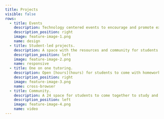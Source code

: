 ```yaml
---
title: Projects
visible: false
rows:
  - title: Events
    description: Technology centered events to encourage and promote exploration of technology. Hackathons. Tech talks. Speakers. Hack nights.
    description_position: right
    image: feature-image-1.png
    name: design
  - title: Student-led projects.
    description: A space with the resources and community for students to create projects that solve real world problems at NYUAD and beyond.
    description_position: left
    image: feature-image-2.png
    name: responsive
  - title: One on one tutoring.
    description: Open [hours](hours) for students to come with homework, lab or extra-curricular project questions. 
    description_position: right
    image: feature-image-3.png
    name: cross-browser
  - title: Community.
    description: A 24 space for students to come together to study and work, allowing for greater collaboration and support.
    description_position: left
    image: feature-image-4.png
    name: video
---
```

